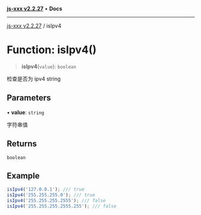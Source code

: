[**js-xxx v2.2.27**](../README.md) • **Docs**

***

[js-xxx v2.2.27](../README.md) / isIpv4

# Function: isIpv4()

> **isIpv4**(`value`): `boolean`

检查是否为 ipv4 string

## Parameters

• **value**: `string`

字符串值

## Returns

`boolean`

## Example

```ts
isIpv4('127.0.0.1'); /// true
isIpv4('255.255.255.0'); /// true
isIpv4('255.255.255.2555'); /// false
isIpv4('255.255.255.2555.255'); /// false
```
